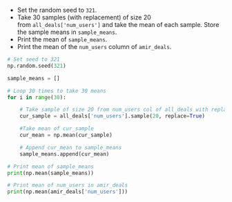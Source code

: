 - Set the random seed to `321`.
- Take 30 samples (with replacement) of size 20 from `all_deals['num_users']` and take the mean of each sample. Store the sample means in `sample_means`.
- Print the mean of `sample_means`.
- Print the mean of the `num_users` column of `amir_deals`.
```Python
# Set seed to 321
np.random.seed(321)

sample_means = []

# Loop 30 times to take 30 means
for i in range(30):

	# Take sample of size 20 from num_users col of all_deals with replacement
	cur_sample = all_deals['num_users'].sample(20, replace=True)

	#Take mean of cur_sample
	cur_mean = np.mean(cur_sample)

	# Append cur_mean to sample_means
	sample_means.append(cur_mean)

# Print mean of sample_means
print(np.mean(sample_means))

# Print mean of num_users in amir_deals
print(np.mean(amir_deals['num_users']))
```
